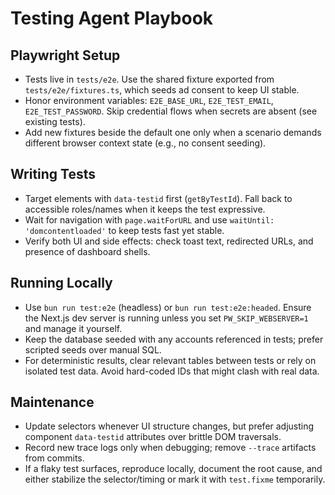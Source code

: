 # Testing Agent Playbook

## Playwright Setup
- Tests live in `tests/e2e`. Use the shared fixture exported from `tests/e2e/fixtures.ts`, which seeds ad consent to keep UI stable.
- Honor environment variables: `E2E_BASE_URL`, `E2E_TEST_EMAIL`, `E2E_TEST_PASSWORD`. Skip credential flows when secrets are absent (see existing tests).
- Add new fixtures beside the default one only when a scenario demands different browser context state (e.g., no consent seeding).

## Writing Tests
- Target elements with `data-testid` first (`getByTestId`). Fall back to accessible roles/names when it keeps the test expressive.
- Wait for navigation with `page.waitForURL` and use `waitUntil: 'domcontentloaded'` to keep tests fast yet stable.
- Verify both UI and side effects: check toast text, redirected URLs, and presence of dashboard shells.

## Running Locally
- Use `bun run test:e2e` (headless) or `bun run test:e2e:headed`. Ensure the Next.js dev server is running unless you set `PW_SKIP_WEBSERVER=1` and manage it yourself.
- Keep the database seeded with any accounts referenced in tests; prefer scripted seeds over manual SQL.
- For deterministic results, clear relevant tables between tests or rely on isolated test data. Avoid hard-coded IDs that might clash with real data.

## Maintenance
- Update selectors whenever UI structure changes, but prefer adjusting component `data-testid` attributes over brittle DOM traversals.
- Record new trace logs only when debugging; remove `--trace` artifacts from commits.
- If a flaky test surfaces, reproduce locally, document the root cause, and either stabilize the selector/timing or mark it with `test.fixme` temporarily.
